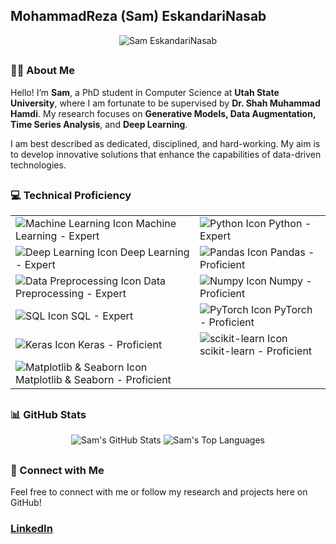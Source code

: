 ## MohammadReza (Sam) EskandariNasab

<p align="center">
  <img src="https://github.com/samresume/samresume/blob/main/wallpaper.jpg" alt="Sam EskandariNasab">
</p>

##
### 👨‍🎓 About Me
Hello! I’m **Sam**, a PhD student in Computer Science at **Utah State University**, where I am fortunate to be supervised by **Dr. Shah Muhammad Hamdi**. My research focuses on **Generative Models, Data Augmentation, Time Series Analysis**, and **Deep Learning**.

I am best described as dedicated, disciplined, and hard-working. My aim is to develop innovative solutions that enhance the capabilities of data-driven technologies.

##
### 💻 Technical Proficiency
<table>
<tr>
  <td><img src="https://img.shields.io/badge/Machine_Learning-Expert-green" alt="Machine Learning Icon"> Machine Learning - Expert</td>
  <td><img src="https://img.shields.io/badge/Python-Expert-green" alt="Python Icon"> Python - Expert</td>
</tr>
<tr>
  <td><img src="https://img.shields.io/badge/Deep_Learning-Expert-green" alt="Deep Learning Icon"> Deep Learning - Expert</td>
  <td><img src="https://img.shields.io/badge/Pandas-Proficient-blue" alt="Pandas Icon"> Pandas - Proficient</td>
</tr>
<tr>
  <td><img src="https://img.shields.io/badge/Data_Preprocessing-Expert-green" alt="Data Preprocessing Icon"> Data Preprocessing - Expert</td>
  <td><img src="https://img.shields.io/badge/Numpy-Proficient-blue" alt="Numpy Icon"> Numpy - Proficient</td>
</tr>
<tr>
  <td><img src="https://img.shields.io/badge/SQL-Expert-green" alt="SQL Icon"> SQL - Expert</td>
  <td><img src="https://img.shields.io/badge/PyTorch-Proficient-blue" alt="PyTorch Icon"> PyTorch - Proficient</td>
</tr>
<tr>
  <td><img src="https://img.shields.io/badge/Keras-Proficient-blue" alt="Keras Icon"> Keras - Proficient</td>
  <td><img src="https://img.shields.io/badge/scikit_learn-Proficient-blue" alt="scikit-learn Icon"> scikit-learn - Proficient</td>
</tr>
<tr>
  <td><img src="https://img.shields.io/badge/Matplotlib_%26_Seaborn-Proficient-blue" alt="Matplotlib & Seaborn Icon"> Matplotlib & Seaborn - Proficient</td>
  <td></td>
</tr>
</table>

##
### 📊 GitHub Stats
<p align="center">
  <img src="https://github-readme-stats.vercel.app/api?username=samresume&show_icons=true&theme=light" alt="Sam's GitHub Stats">
  <img src="https://github-readme-stats.vercel.app/api/top-langs/?username=samresume&layout=compact&theme=light" alt="Sam's Top Languages">
</p>

##
### 🔗 Connect with Me
Feel free to connect with me or follow my research and projects here on GitHub!
<p align="left">
  <h3><a href="https://linkedin.com/in/samresume">LinkedIn</a></h3>
</p>

